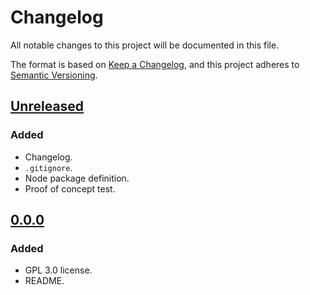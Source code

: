 # Changelog
All notable changes to this project will be documented in this file.

The format is based on [Keep a Changelog](https://keepachangelog.com/en/1.0.0/),
and this project adheres to [Semantic Versioning](https://semver.org/spec/v2.0.0.html).

## [Unreleased]
### Added
- Changelog.
- `.gitignore`.
- Node package definition.
- Proof of concept test.

## [0.0.0]
### Added
- GPL 3.0 license.
- README.

[Unreleased]: https://github.com/bravetechnologycoop/brave-alert-lib/compare/v0.0.0...HEAD
[0.0.0]: https://github.com/bravetechnologycoop/brave-alert-lib/releases/tag/v0.0.0
